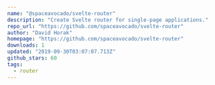 ```yaml
---
name: "@spaceavocado/svelte-router"
description: "Create Svelte router for single-page applications."
repo_url: "https://github.com/spaceavocado/svelte-router"
author: "David Horak"
homepage: "https://github.com/spaceavocado/svelte-router"
downloads: 1
updated: "2019-09-30T03:07:07.713Z"
github_stars: 60
tags: 
  - router
---
```

